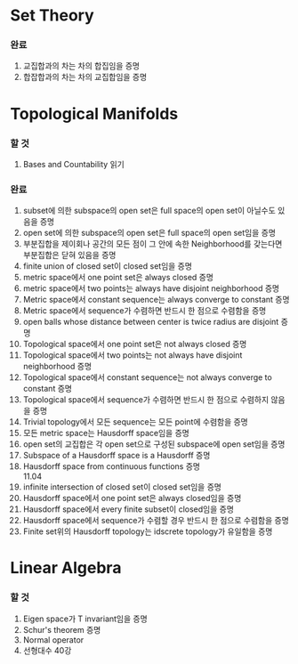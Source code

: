# Set Theory

### 완료
1. 교집합과의 차는 차의 합집임을 증명
2. 합잡합과의 차는 차의 교집합임을 증명

# Topological Manifolds
### 할 것
1. Bases and Countability 읽기

### 완료
1. subset에 의한 subspace의 open set은 full space의 open set이 아닐수도 있음을 증명 
2. open set에 의한 subspace의 open set은 full space의 open set임을 증명
3. 부분집합을 제이회나 공간의 모든 점이 그 안에 속한 Neighborhood를 갖는다면 부분집합은 닫혀 있음을 증명
4. finite union of closed set이 closed set임을 증명
5. metric space에서 one point set은 always closed 증명
6. metric space에서 two points는 always have disjoint neighborhood 증명
7. Metric space에서 constant sequence는 always converge to constant 증명
8.  Metric space에서 sequence가 수렴하면 반드시 한 점으로 수렴함을 증명
9.  open balls whose distance between center is twice radius are disjoint 증명 
10. Topological space에서 one point set은 not always closed 증명
11. Topological space에서 two points는 not always have disjoint neighborhood 증명
12. Topological space에서 constant sequence는 not always converge to constant 증명
13. Topological space에서 sequence가 수렴하면 반드시 한 점으로 수렴하지 않음을 증명
14. Trivial topology에서 모든 sequence는 모든 point에 수렴함을 증명
15. 모든 metric space는 Hausdorff space임을 증명
16. open set의 교집합은 각 open set으로 구성된 subspace에 open set임을 증명 
17. Subspace of a Hausdorff space is a Hausdorff 증명
18. Hausdorff space from continuous functions 증명  
11.04
19. infinite intersection of closed set이 closed set임을 증명
20. Hausdorff space에서 one point set은 always closed임을 증명
21. Hausdorff space에서 every finite subset이 closed임을 증명
22. Hausdorff space에서 sequence가 수렴할 경우 반드시 한 점으로 수렴함을 증명
23. Finite set위의 Hausdorff topology는 idscrete topology가 유일함을 증명



# Linear Algebra

### 할 것
1. Eigen space가 T invariant임을 증명
2. Schur's theorem 증명
3. Normal operator 
4. 선형대수 40강